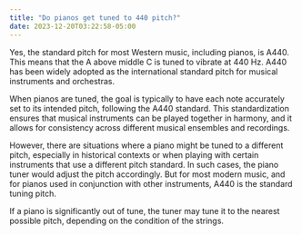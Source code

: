 ```yaml
---
title: "Do pianos get tuned to 440 pitch?"
date: 2023-12-20T03:22:58-05:00
---
```


Yes, the standard pitch for most Western music, including pianos, is A440. This means that the A above middle C is tuned to vibrate at 440 Hz. A440 has been widely adopted as the international standard pitch for musical instruments and orchestras.

When pianos are tuned, the goal is typically to have each note accurately set to its intended pitch, following the A440 standard. This standardization ensures that musical instruments can be played together in harmony, and it allows for consistency across different musical ensembles and recordings.

However, there are situations where a piano might be tuned to a different pitch, especially in historical contexts or when playing with certain instruments that use a different pitch standard. In such cases, the piano tuner would adjust the pitch accordingly. But for most modern music, and for pianos used in conjunction with other instruments, A440 is the standard tuning pitch.

If a piano is significantly out of tune, the tuner may tune it to the nearest possible pitch, depending on the condition of the strings. 





